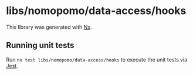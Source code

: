 # libs/nomopomo/data-access/hooks

This library was generated with [Nx](https://nx.dev).

## Running unit tests

Run `nx test libs/nomopomo/data-access/hooks` to execute the unit tests via [Jest](https://jestjs.io).
